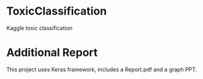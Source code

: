 # ToxicClassification
Kaggle toxic classification

# Additional Report
This project uses Keras framework, includes a Report.pdf and a graph PPT.
